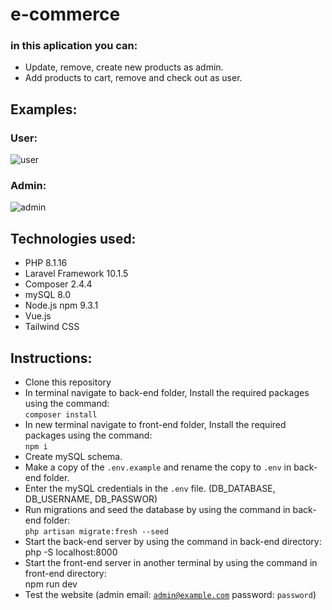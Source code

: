 # e-commerce

### in this aplication you can:
* Update, remove, create new products as admin.
* Add products to cart, remove and check out as user.

## Examples:
### User:
![user](https://user-images.githubusercontent.com/112757458/222597504-9df49197-6393-428c-93f3-5205643f8721.gif)
### Admin:
![admin](https://user-images.githubusercontent.com/112757458/222597536-cf0b577b-5827-41bd-85f7-3952a30764cf.gif)

## Technologies used:
* PHP 8.1.16
* Laravel Framework 10.1.5
* Composer 2.4.4 
* mySQL 8.0
* Node.js npm 9.3.1
* Vue.js
* Tailwind CSS

## Instructions:
* Clone this repository
* In terminal navigate to back-end folder, Install the required packages using the command:<br><code>composer install</code>
* In new terminal navigate to front-end folder, Install the required packages using the command:<br><code>npm i</code>
* Create mySQL schema.
* Make a copy of the <code>.env.example</code> and rename the copy to <code>.env</code> in back-end folder.
* Enter the mySQL credentials in the <code>.env</code> file. (DB_DATABASE, DB_USERNAME, DB_PASSWOR)
* Run migrations and seed the database by using the command in back-end folder:<br><code>php artisan migrate:fresh --seed</code>
* Start the back-end server by using the command in back-end directory:<br><comand>php -S localhost:8000</comand>
* Start the front-end server in another terminal by using the command in front-end directory:<br><comand>npm run dev</comand>
* Test the website (admin email: <code>admin@example.com</code> password: <code>password</code>)
